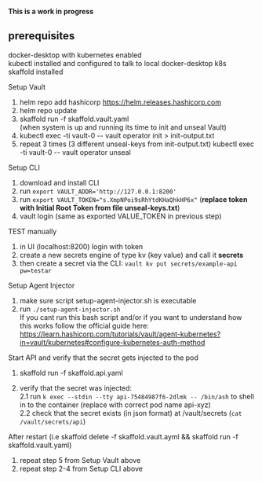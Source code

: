 **This is a work in progress**

## prerequisites
docker-desktop with kubernetes enabled  
kubectl installed and configured to talk to local docker-desktop k8s  
skaffold installed  

Setup Vault  
1. helm repo add hashicorp https://helm.releases.hashicorp.com  
2. helm repo update  
3. skaffold run -f skaffold.vault.yaml  
(when system is up and running its time to init and unseal Vault)  
4. kubectl exec -ti vault-0 -- vault operator init > init-output.txt  
5. repeat 3 times (3 different unseal-keys from init-output.txt) kubectl exec -ti vault-0 -- vault operator unseal 


Setup CLI
1. download and install CLI
2. run ```export VAULT_ADDR='http://127.0.0.1:8200'```
3. run ```export VAULT_TOKEN="s.XmpNPoi9sRhYtdKHaQhkHP6x"``` (**replace token with Initial Root Token from file unseal-keys.txt**)
4. vault login <token> (same as exported VALUE_TOKEN in previous step)

TEST manually
1. in UI (localhost:8200) login with token 
2. create a new secrets engine of type kv (key value) and call it **secrets**
3. then create a secret via the CLI: ```vault kv put secrets/example-api pw=testar```


Setup Agent Injector 
1. make sure script setup-agent-injector.sh is executable  
2. run ```./setup-agent-injector.sh```   
If you cant run this bash script and/or if you want to understand how this works follow the official guide here: https://learn.hashicorp.com/tutorials/vault/agent-kubernetes?in=vault/kubernetes#configure-kubernetes-auth-method


Start API and verify that the secret gets injected to the pod

1. skaffold run -f skaffold.api.yaml

2. verify that the secret was injected:  
2.1 run ```k exec --stdin --tty api-75484987f6-2dlmk -- /bin/ash``` to shell in to the container (replace with correct pod name api-xyz)   
2.2 check that the secret exists (in json format) at /vault/secrets (```cat /vault/secrets/api```)



After restart (i.e skaffold delete -f skaffold.vault.ayml && skaffold run -f skaffold.vault.yaml)  
1. repeat step 5 from Setup Vault above
2. repeat step 2-4 from Setup CLI above